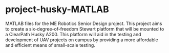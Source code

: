 # project-husky-MATLAB
MATLAB files for the ME Robotics Senior Design project. This project aims to create a six-degree-of-freedom Stewart platform that will be mounted to a ClearPath Husky A200. This platform will aid in the testing and development of UAV projects on campus by providing a more affordable and efficient means of small-scale testing. 
